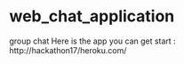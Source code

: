 # web_chat_application
group chat
Here is the app you can get start : http://hackathon17/heroku.com/
